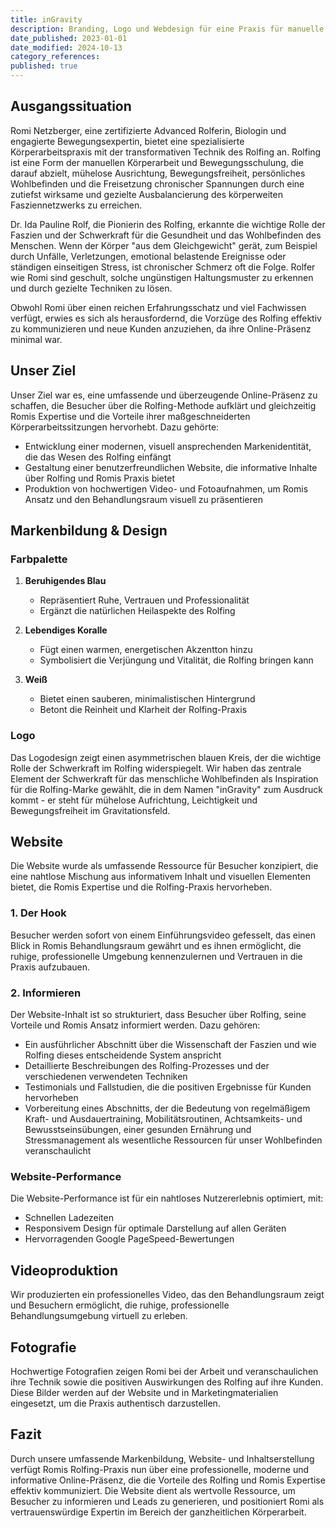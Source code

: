 ```yaml
---
title: inGravity
description: Branding, Logo und Webdesign für eine Praxis für manuelle Körperarbeit. Das intuitiv navigierbare Wiki soll über die wichtige Rolle der Faszien und der Schwerkraft für das Wohlbefinden des Menschen informieren.
date_published: 2023-01-01
date_modified: 2024-10-13
category_references: 
published: true
---
```

## Ausgangssituation

Romi Netzberger, eine zertifizierte Advanced Rolferin, Biologin und engagierte Bewegungsexpertin, bietet eine spezialisierte Körperarbeitspraxis mit der transformativen Technik des Rolfing an. Rolfing ist eine Form der manuellen Körperarbeit und Bewegungsschulung, die darauf abzielt, mühelose Ausrichtung, Bewegungsfreiheit, persönliches Wohlbefinden und die Freisetzung chronischer Spannungen durch eine zutiefst wirksame und gezielte Ausbalancierung des körperweiten Fasziennetzwerks zu erreichen.

Dr. Ida Pauline Rolf, die Pionierin des Rolfing, erkannte die wichtige Rolle der Faszien und der Schwerkraft für die Gesundheit und das Wohlbefinden des Menschen. Wenn der Körper "aus dem Gleichgewicht" gerät, zum Beispiel durch Unfälle, Verletzungen, emotional belastende Ereignisse oder ständigen einseitigen Stress, ist chronischer Schmerz oft die Folge. Rolfer wie Romi sind geschult, solche ungünstigen Haltungsmuster zu erkennen und durch gezielte Techniken zu lösen.

Obwohl Romi über einen reichen Erfahrungsschatz und viel Fachwissen verfügt, erwies es sich als herausfordernd, die Vorzüge des Rolfing effektiv zu kommunizieren und neue Kunden anzuziehen, da ihre Online-Präsenz minimal war.

## Unser Ziel

Unser Ziel war es, eine umfassende und überzeugende Online-Präsenz zu schaffen, die Besucher über die Rolfing-Methode aufklärt und gleichzeitig Romis Expertise und die Vorteile ihrer maßgeschneiderten Körperarbeitssitzungen hervorhebt. Dazu gehörte:

- Entwicklung einer modernen, visuell ansprechenden Markenidentität, die das Wesen des Rolfing einfängt
- Gestaltung einer benutzerfreundlichen Website, die informative Inhalte über Rolfing und Romis Praxis bietet
- Produktion von hochwertigen Video- und Fotoaufnahmen, um Romis Ansatz und den Behandlungsraum visuell zu präsentieren

## Markenbildung & Design

### Farbpalette

1. **Beruhigendes Blau**
   - Repräsentiert Ruhe, Vertrauen und Professionalität
   - Ergänzt die natürlichen Heilaspekte des Rolfing

2. **Lebendiges Koralle**
   - Fügt einen warmen, energetischen Akzentton hinzu
   - Symbolisiert die Verjüngung und Vitalität, die Rolfing bringen kann

3. **Weiß**
   - Bietet einen sauberen, minimalistischen Hintergrund
   - Betont die Reinheit und Klarheit der Rolfing-Praxis

### Logo

Das Logodesign zeigt einen asymmetrischen blauen Kreis, der die wichtige Rolle der Schwerkraft im Rolfing widerspiegelt. Wir haben das zentrale Element der Schwerkraft für das menschliche Wohlbefinden als Inspiration für die Rolfing-Marke gewählt, die in dem Namen "inGravity" zum Ausdruck kommt - er steht für mühelose Aufrichtung, Leichtigkeit und Bewegungsfreiheit im Gravitationsfeld.

## Website

Die Website wurde als umfassende Ressource für Besucher konzipiert, die eine nahtlose Mischung aus informativem Inhalt und visuellen Elementen bietet, die Romis Expertise und die Rolfing-Praxis hervorheben.

### 1. Der Hook

Besucher werden sofort von einem Einführungsvideo gefesselt, das einen Blick in Romis Behandlungsraum gewährt und es ihnen ermöglicht, die ruhige, professionelle Umgebung kennenzulernen und Vertrauen in die Praxis aufzubauen.

### 2. Informieren

Der Website-Inhalt ist so strukturiert, dass Besucher über Rolfing, seine Vorteile und Romis Ansatz informiert werden. Dazu gehören:

- Ein ausführlicher Abschnitt über die Wissenschaft der Faszien und wie Rolfing dieses entscheidende System anspricht
- Detaillierte Beschreibungen des Rolfing-Prozesses und der verschiedenen verwendeten Techniken
- Testimonials und Fallstudien, die die positiven Ergebnisse für Kunden hervorheben
- Vorbereitung eines Abschnitts, der die Bedeutung von regelmäßigem Kraft- und Ausdauertraining, Mobilitätsroutinen, Achtsamkeits- und Bewusstseinsübungen, einer gesunden Ernährung und Stressmanagement als wesentliche Ressourcen für unser Wohlbefinden veranschaulicht

### Website-Performance

Die Website-Performance ist für ein nahtloses Nutzererlebnis optimiert, mit:

- Schnellen Ladezeiten
- Responsivem Design für optimale Darstellung auf allen Geräten
- Hervorragenden Google PageSpeed-Bewertungen

## Videoproduktion

Wir produzierten ein professionelles Video, das den Behandlungsraum zeigt und Besuchern ermöglicht, die ruhige, professionelle Behandlungsumgebung virtuell zu erleben.

## Fotografie

Hochwertige Fotografien zeigen Romi bei der Arbeit und veranschaulichen ihre Technik sowie die positiven Auswirkungen des Rolfing auf ihre Kunden. Diese Bilder werden auf der Website und in Marketingmaterialien eingesetzt, um die Praxis authentisch darzustellen.

## Fazit

Durch unsere umfassende Markenbildung, Website- und Inhaltserstellung verfügt Romis Rolfing-Praxis nun über eine professionelle, moderne und informative Online-Präsenz, die die Vorteile des Rolfing und Romis Expertise effektiv kommuniziert. Die Website dient als wertvolle Ressource, um Besucher zu informieren und Leads zu generieren, und positioniert Romi als vertrauenswürdige Expertin im Bereich der ganzheitlichen Körperarbeit.